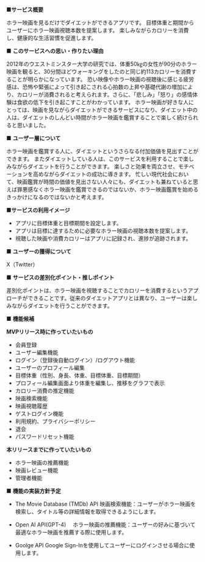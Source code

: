 ■**サービス概要**

ホラー映画を見るだけでダイエットができるアプリです。
目標体重と期間からユーザーにホラー映画視聴本数を提案します。
楽しみながらカロリーを消費し、健康的な生活習慣を促進します。

■ **このサービスへの思い・作りたい理由**

2012年のウエストミンスター大学の研究では、体重50㎏の女性が90分のホラー映画を観ると、30分間ほどウォーキングをしたのと同じ約113カロリーを消費することが明らかになっています。
恐い映像やホラー映画の視聴後に感じる疲労感は、恐怖や緊張によって引き起こされる心拍数の上昇や基礎代謝の増加により、カロリーが消費されると考えられます。さらに、「悲しみ」「怒り」の感情体験は食欲の低下を引き起こすことがわかっています。
ホラー映画が好きな人にとっては、映画を見ながらダイエットができるサービスになり、ダイエット中の人は、ダイエットのしんどい時間がホラー映画を鑑賞することで楽しく続けられると思いました。

■ **ユーザー層について**

ホラー映画を鑑賞する人に、ダイエットというさらなる付加価値を見出すことができます。
またダイエットしている人は、このサービスを利用することで楽しみながらダイエットを行うことができます。
楽しさと効果を両立させ、モチベーションを高めながらダイエットの成功に導きます。
忙しい現代社会において、映画鑑賞が時間の価値を見出さない人々にも、ダイエットも兼ねていると思えば罪悪感なくホラー映画を鑑賞できるのではないか、ホラー映画鑑賞を始めるきっかけになるのではないかと考えます。

■**サービスの利用イメージ**

- アプリに目標体重と目標期間を設定します。
- アプリは目標に達するために必要なホラー映画の視聴本数を提案します。
-  視聴した映画や消費カロリーはアプリに記録され、進捗が追跡されます。

■ **ユーザーの獲得について**

X（Twitter）

■ **サービスの差別化ポイント・推しポイント**

差別化ポイントは、ホラー映画を視聴することでカロリーを消費するというアプローチができることです。従来のダイエットアプリとは異なり、ユーザーは楽しみながらダイエットを行うことができます。

■ **機能候補**

**MVPリリース時に作っていたいもの**
- 会員登録
- ユーザー編集機能
- ログイン（登録後自動ログイン）/ログアウト機能
- ユーザーのプロフィール編集
- 目標体重（性別、身長、体重、目標体重、目標期間）
- プロフィール編集画面より体重を編集し、推移をグラフで表示
- カロリー消費の推定機能
- 映画検索機能
- 映画視聴履歴
- ゲストログイン機能
- 利用規約、プライバシーポリシー
- 退会
- パスワードリセット機能

**本リリースまでに作っていたいもの**
- ホラー映画の推薦機能
- 映画レビュー機能
- 管理者機能
  
■ **機能の実装方針予定**

- The Movie Database (TMDb) API
  映画検索機能：ユーザーがホラー映画を検索し、タイトル等の詳細情報を取得できるようにします。
  
- Open AI API(GPT-4)
　ホラー映画の推薦機能：ユーザーの好みに基づいて最適なホラー映画を推薦する際に使用します。

- Goolge API
  Google Sign-Inを使用してユーザーにログインさせる場合に使用します。


